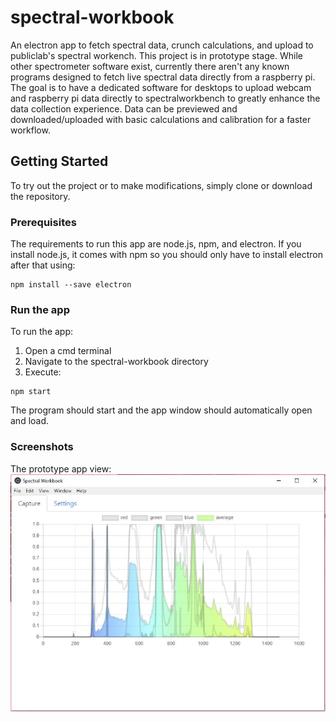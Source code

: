 # spectral-workbook

An electron app to fetch spectral data, crunch calculations, and upload to publiclab's spectral workench. This project is in prototype stage. While other spectrometer software exist, currently there aren't any known programs designed to fetch live spectral data directly from a raspberry pi. The goal is to have a dedicated software for desktops to upload webcam and raspberry pi data directly to spectralworkbench to greatly enhance the data collection experience. Data can be previewed and downloaded/uploaded with basic calculations and calibration for a faster workflow.

## Getting Started

To try out the project or to make modifications, simply clone or download the repository.

### Prerequisites

The requirements to run this app are node.js, npm, and electron. If you install node.js, it comes with npm so you should only have to install electron after that using:

```
npm install --save electron
```

### Run the app

To run the app:
1. Open a cmd terminal
2. Navigate to the spectral-workbook directory
3. Execute:

```
npm start
```

The program should start and the app window should automatically open and load.

### Screenshots

The prototype app view:
![Image of prototype screenshot](https://raw.githubusercontent.com/cryptoclidus/spectral-workbook/master/screenshots/screenshot.JPG)
